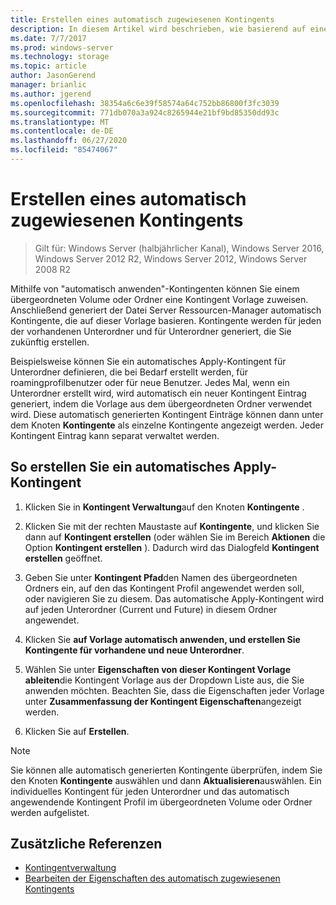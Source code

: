 ```yaml
---
title: Erstellen eines automatisch zugewiesenen Kontingents
description: In diesem Artikel wird beschrieben, wie basierend auf einer Kontingent Vorlage automatisch Apply-Kontingente erstellt werden.
ms.date: 7/7/2017
ms.prod: windows-server
ms.technology: storage
ms.topic: article
author: JasonGerend
manager: brianlic
ms.author: jgerend
ms.openlocfilehash: 38354a6c6e39f58574a64c752bb86800f3fc3039
ms.sourcegitcommit: 771db070a3a924c8265944e21bf9bd85350dd93c
ms.translationtype: MT
ms.contentlocale: de-DE
ms.lasthandoff: 06/27/2020
ms.locfileid: "85474067"
---
```

# <a name="create-an-auto-apply-quota"></a>Erstellen eines automatisch zugewiesenen Kontingents

> Gilt für: Windows Server (halbjährlicher Kanal), Windows Server 2016, Windows Server 2012 R2, Windows Server 2012, Windows Server 2008 R2

Mithilfe von "automatisch anwenden"-Kontingenten können Sie einem übergeordneten Volume oder Ordner eine Kontingent Vorlage zuweisen. Anschließend generiert der Datei Server Ressourcen-Manager automatisch Kontingente, die auf dieser Vorlage basieren. Kontingente werden für jeden der vorhandenen Unterordner und für Unterordner generiert, die Sie zukünftig erstellen.

Beispielsweise können Sie ein automatisches Apply-Kontingent für Unterordner definieren, die bei Bedarf erstellt werden, für roamingprofilbenutzer oder für neue Benutzer. Jedes Mal, wenn ein Unterordner erstellt wird, wird automatisch ein neuer Kontingent Eintrag generiert, indem die Vorlage aus dem übergeordneten Ordner verwendet wird. Diese automatisch generierten Kontingent Einträge können dann unter dem Knoten **Kontingente** als einzelne Kontingente angezeigt werden. Jeder Kontingent Eintrag kann separat verwaltet werden.

## <a name="to-create-an-auto-apply-quota"></a>So erstellen Sie ein automatisches Apply-Kontingent

1.  Klicken Sie in **Kontingent Verwaltung**auf den Knoten **Kontingente** .

2.  Klicken Sie mit der rechten Maustaste auf **Kontingente**, und klicken Sie dann auf **Kontingent erstellen** (oder wählen Sie im Bereich **Aktionen** die Option **Kontingent erstellen** ). Dadurch wird das Dialogfeld **Kontingent erstellen** geöffnet.

3.  Geben Sie unter **Kontingent Pfad**den Namen des übergeordneten Ordners ein, auf den das Kontingent Profil angewendet werden soll, oder navigieren Sie zu diesem. Das automatische Apply-Kontingent wird auf jeden Unterordner (Current und Future) in diesem Ordner angewendet.

4.  Klicken Sie **auf Vorlage automatisch anwenden, und erstellen Sie Kontingente für vorhandene und neue Unterordner**.

5.  Wählen Sie unter **Eigenschaften von dieser Kontingent Vorlage ableiten**die Kontingent Vorlage aus der Dropdown Liste aus, die Sie anwenden möchten. Beachten Sie, dass die Eigenschaften jeder Vorlage unter **Zusammenfassung der Kontingent Eigenschaften**angezeigt werden.

6.  Klicken Sie auf **Erstellen**.

> [!Note]
> Sie können alle automatisch generierten Kontingente überprüfen, indem Sie den Knoten **Kontingente** auswählen und dann **Aktualisieren**auswählen. Ein individuelles Kontingent für jeden Unterordner und das automatisch angewendende Kontingent Profil im übergeordneten Volume oder Ordner werden aufgelistet.

## <a name="additional-references"></a>Zusätzliche Referenzen

-   [Kontingentverwaltung](quota-management.md)
-   [Bearbeiten der Eigenschaften des automatisch zugewiesenen Kontingents](edit-auto-apply-quota-properties.md)